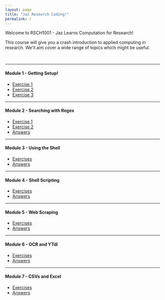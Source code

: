 ```yaml
---
layout: page
title: "Jaz Research Coding!"
permalink: /
---
```


Welcome to RSCH1001 - Jaz Learns Computation for Research! 

This course will give you a crash introduction to applied computing in research. We'll aim cover a wide range of topics which might be useful.

<br>

---

#### Module 1 - Getting Setup!
- [Exercise 1](/module1/exercise1)
- [Exercise 2](/module1/exercise2)
- [Exercise 3](/module1/exercise3)

--- 

#### Module 2 - Searching with Regex
- [Exercise 1](/module2/exercise1)
- [Exercise 2](/module2/exercise2)
- [Answers](/module2/answer)

--- 

#### Module 3 - Using the Shell
- [Exercises](/module3/exercise)
- [Answers](/module3/answer)

--- 

#### Module 4 - Shell Scripting
- [Exercises](/module4/exercise)
- [Answers](/module4/answer)

--- 

#### Module 5 - Web Scraping
- [Exercises](/module5/exercise)
- [Answers](/module5/answer)

--- 

#### Module 6 - OCR and YTdl
- [Exercises](/module6/exercise)
- [Answers](/module6/answer)

---

#### Module 7 - CSVs and Excel
- [Exercises](/module7/exercise)
- [Answers](/module7/answer)


<br><br><br>